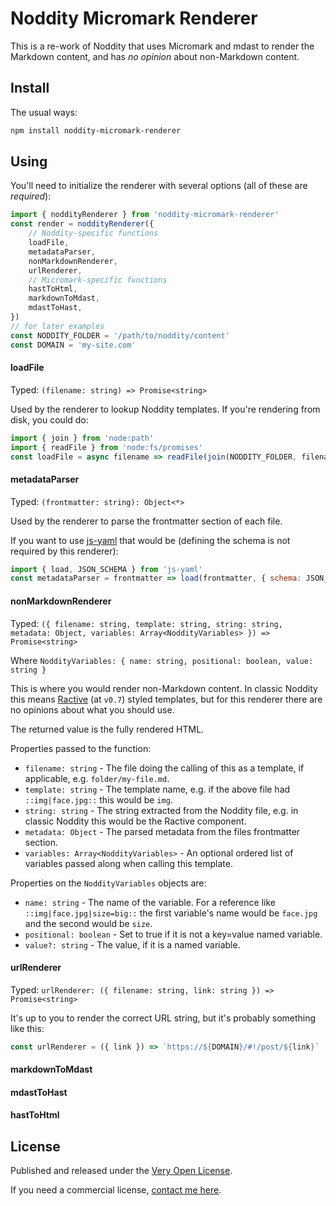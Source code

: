 # Noddity Micromark Renderer

This is a re-work of Noddity that uses Micromark and mdast to render the Markdown content, and has *no opinion* about non-Markdown content.

## Install

The usual ways:

```bash
npm install noddity-micromark-renderer
```

## Using

You'll need to initialize the renderer with several options (all of these are *required*):

```js
import { noddityRenderer } from 'noddity-micromark-renderer'
const render = noddityRenderer({
	// Noddity-specific functions
	loadFile,
	metadataParser,
	nonMarkdownRenderer,
	urlRenderer,
	// Micromark-specific functions
	hastToHtml,
	markdownToMdast,
	mdastToHast,
})
// for later examples
const NODDITY_FOLDER = '/path/to/noddity/content'
const DOMAIN = 'my-site.com'
```

#### loadFile

Typed: `(filename: string) => Promise<string>`

Used by the renderer to lookup Noddity templates. If you're rendering from disk, you could do:

```js
import { join } from 'node:path'
import { readFile } from 'node:fs/promises'
const loadFile = async filename => readFile(join(NODDITY_FOLDER, filename), 'utf8')
```

#### metadataParser

Typed: `(frontmatter: string): Object<*>`

Used by the renderer to parse the frontmatter section of each file.

If you want to use [js-yaml](https://github.com/nodeca/js-yaml) that would be (defining the schema is not required by this renderer):

```js
import { load, JSON_SCHEMA } from 'js-yaml'
const metadataParser = frontmatter => load(frontmatter, { schema: JSON_SCHEMA })
```

#### nonMarkdownRenderer

Typed: `({ filename: string, template: string, string: string, metadata: Object, variables: Array<NoddityVariables> }) => Promise<string>`

Where `NoddityVariables: { name: string, positional: boolean, value: string }`

This is where you would render non-Markdown content. In classic Noddity this means [Ractive](https://ractive.js.org/) (at `v0.7`) styled templates, but for this renderer there are no opinions about what you should use.

The returned value is the fully rendered HTML.

Properties passed to the function:

* `filename: string` - The file doing the calling of this as a template, if applicable, e.g. `folder/my-file.md`.
* `template: string` - The template name, e.g. if the above file had `::img|face.jpg::` this would be `img`.
* `string: string` - The string extracted from the Noddity file, e.g. in classic Noddity this would be the Ractive component.
* `metadata: Object` - The parsed metadata from the files frontmatter section.
* `variables: Array<NoddityVariables>` - An optional ordered list of variables passed along when calling this template.

Properties on the `NoddityVariables` objects are:

* `name: string` - The name of the variable. For a reference like `::img|face.jpg|size=big::` the first variable's name would be `face.jpg` and the second would be `size`.
* `positional: boolean` - Set to true if it is not a key=value named variable.
* `value?: string` - The value, if it is a named variable.

#### urlRenderer

Typed: `urlRenderer: ({ filename: string, link: string }) => Promise<string>`

It's up to you to render the correct URL string, but it's probably something like this:

```js
const urlRenderer = ({ link }) => `https://${DOMAIN}/#!/post/${link}`
```

#### markdownToMdast

#### mdastToHast

#### hastToHtml

## License

Published and released under the [Very Open License](http://veryopenlicense.com).

If you need a commercial license, [contact me here](https://davistobias.com/license?software=noddity-micromark-renderer).

